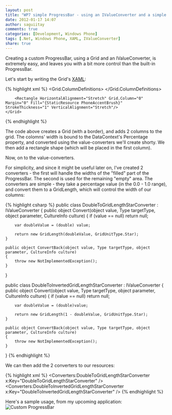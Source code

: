 ```yaml
---
layout: post
title: "WP7 simple ProgressBar - using an IValueConverter and a simple Grid"
date: 2012-01-17 14:07
author: saguiitay
comments: true
categories: [Development, Windows Phone]
tags: [.Net, Windows Phone, XAML, IValueConverter]
share: true
---
```

Creating a custom ProgressBar, using a Grid and an IValueConverter, is extremely easy, and leaves you with a bit more control than the built-in ProgressBar. 

Let's start by writing the Grid's [XAML](http://en.wikipedia.org/wiki/Extensible_Application_Markup_Language "Extensible Application Markup Language"):

{% highlight xml %}
<Border BorderBrush="Silver" BorderThickness="1" HorizontalAlignment="Stretch" Margin="0" Name="border1" VerticalAlignment="Top" Height="25">
    <Grid>
		<Grid.ColumnDefinitions>
			<ColumnDefinition Width="{Binding Percentage, Converter={StaticResource DoubleToGridLengthStarConverter}}"/>
			<ColumnDefinition Width="{Binding Percentage, Converter={StaticResource DoubleToInvertedGridLengthStarConverter}}"/>
		</Grid.ColumnDefinitions>
		
		<Rectangle HorizontalAlignment="Stretch" Grid.Column="0" Margin="0" Fill="{StaticResource PhoneAccentBrush}" StrokeThickness="1" VerticalAlignment="Stretch"/>
	</Grid>
</Border> 
{% endhighlight %}

The code above creates a Grid (with a border), and adds 2 columns to the grid. The colomns' width is bound to the DataContext's Percentage property, 
and converted using the value-converters we'll create shorty. We then add a rectangle shape (which will be placed in the first column).

Now, on to the value-converters. 

For simplicity, and since it might be useful later on, I've created 2 converters - the first will handle the widths of the "filled" part of the ProgressBar.
The second is used for the remaining "empty" area. The converters are simple - they take a percentage value (in the 0.0 - 1.0 range), 
and convert them to a GridLength, which will control the width of our columns: 

{% highlight csharp %}
public class DoubleToGridLengthStarConverter : IValueConverter 
{
	public object Convert(object value, Type targetType, object parameter, CultureInfo culture)
	{
		if (value == null)
			return null;
		
		var doubleValue = (double) value;
		
		return new GridLength(doubleValue, GridUnitType.Star);
	}
	
	public object ConvertBack(object value, Type targetType, object parameter, CultureInfo culture)
	{
		throw new NotImplementedException();
	}
}

public class DoubleToInvertedGridLengthStarConverter : IValueConverter
{
	public object Convert(object value, Type targetType, object parameter, CultureInfo culture)
	{
		if (value == null)
			return null;
		
		var doubleValue = (double)value;
		
		return new GridLength(1 - doubleValue, GridUnitType.Star);
	}
	
	public object ConvertBack(object value, Type targetType, object parameter, CultureInfo culture)
	{
		throw new NotImplementedException();
	}
}
{% endhighlight %}

We can then add the 2 converters to our resources: 

{% highlight xml %}
	<Converters:DoubleToGridLengthStarConverter x:Key="DoubleToGridLengthStarConverter" />
	<Converters:DoubleToInvertedGridLengthStarConverter x:Key="DoubleToInvertedGridLengthStarConverter" />
{% endhighlight %}

Here's a sample usage, from my upcoming application: 
![Custom ProgressBar]({{site.url}}/images/custom-progressbar.png "Custom ProgressBar")
